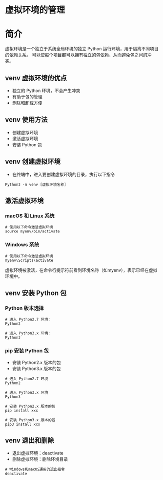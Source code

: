 # 虚拟环境的管理
#  简介

虚拟环境是一个独立于系统全局环境的独立 Python 运行环境，用于隔离不同项目的依赖关系。
可以使每个项目都可以拥有独立的包依赖，从而避免包之间的冲突。

## venv 虚拟环境的优点
- 独立的 Python 环境，不会产生冲突
- 有助于包的管理
- 删除和卸载方便

## venv 使用方法
- 创建虚拟环境
- 激活虚拟环境
- 安装 Python 包

## venv 创建虚拟环境
- 在终端中，进入要创建虚拟环境的目录，执行以下指令
```
Python3 -m venv [虚拟环境名称]
```

## 激活虚拟环境
### macOS 和 Linux 系统
```shell
# 使用以下命令激活虚拟环境
source myenv/bin/activate
```

### Windows 系统

```shell
# 使用以下命令激活虚拟环境
myenv\Scripts\activate
```
虚拟环境被激活，在命令行提示符前看到环境名称（如myenv），表示已经在虚拟环境中。

## venv 安装 Python 包
### Python 版本选择
```shell
# 进入 Python2.7 环境：
Python2

# 进入 Python3.x 环境: 
Python3
```

### pip 安装 Python 包

- 安装 Python2.x 版本的包
- 安装 Python3.x 版本的包

```shell
# 进入 Python2.7 环境
Python2

# 进入 Python3.x 环境
Python3

# 安装 Python2.x 版本的包
pip install xxx

# 安装 Python3.x 版本的包
pip3 install xxx

```

## venv 退出和删除
- 退出虚拟环境：deactivate
- 删除虚拟环境：删除环境目录

```shell
# Windows和macOS通用的退出指令
deactivate
```

